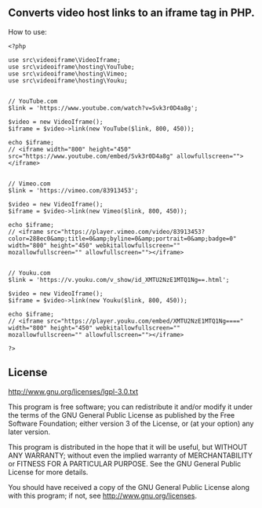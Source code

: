 ## Converts video host links to an iframe tag in PHP.

How to use:

```
<?php

use src\videoiframe\VideoIframe;
use src\videoiframe\hosting\YouTube;
use src\videoiframe\hosting\Vimeo;
use src\videoiframe\hosting\Youku;


// YouTube.com
$link = 'https://www.youtube.com/watch?v=Svk3r0D4a8g';

$video = new VideoIframe();
$iframe = $video->link(new YouTube($link, 800, 450));

echo $iframe;
// <iframe width="800" height="450" src="https://www.youtube.com/embed/Svk3r0D4a8g" allowfullscreen=""></iframe>


// Vimeo.com
$link = 'https://vimeo.com/83913453';

$video = new VideoIframe();
$iframe = $video->link(new Vimeo($link, 800, 450));

echo $iframe;
// <iframe src="https://player.vimeo.com/video/83913453?color=288ec0&amp;title=0&amp;byline=0&amp;portrait=0&amp;badge=0" width="800" height="450" webkitallowfullscreen="" mozallowfullscreen="" allowfullscreen=""></iframe>


// Youku.com
$link = 'https://v.youku.com/v_show/id_XMTU2NzE1MTQ1Ng==.html';

$video = new VideoIframe();
$iframe = $video->link(new Youku($link, 800, 450));

echo $iframe;
// <iframe src="https://player.youku.com/embed/XMTU2NzE1MTQ1Ng====" width="800" height="450" webkitallowfullscreen="" mozallowfullscreen="" allowfullscreen=""></iframe>

?>
```


## License

http://www.gnu.org/licenses/lgpl-3.0.txt

This program is free software; you can redistribute it and/or
modify it under the terms of the GNU General Public License as
published by the Free Software Foundation; either version 3 of
the License, or (at your option) any later version.

This program is distributed in the hope that it will be useful,
but WITHOUT ANY WARRANTY; without even the implied warranty of
MERCHANTABILITY or FITNESS FOR A PARTICULAR PURPOSE.
See the GNU General Public License for more details.

You should have received a copy of the GNU General Public License
along with this program; if not, see <http://www.gnu.org/licenses>.
